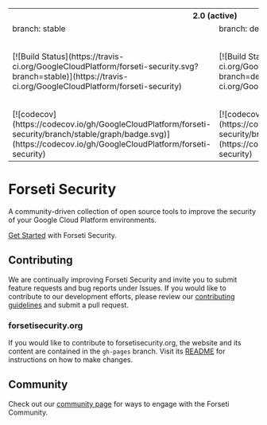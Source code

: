 <table>
  <tr>
    <th colspan="2">2.0 (active)</th>
    <th colspan="2">1.0 (support only)</th>
    <th>documentation</th>
  </tr>
  <tr>
    <td>branch: stable</td>
    <td>branch: dev</td>
    <td>branch: master</td>
    <td>branch: 1.0-dev</td>
    <td>branch: forsetisecurity.org</td>
  </tr>
  <tr>
    <td>[![Build Status](https://travis-ci.org/GoogleCloudPlatform/forseti-security.svg?branch=stable)](https://travis-ci.org/GoogleCloudPlatform/forseti-security)</td>
    <td>[![Build Status](https://travis-ci.org/GoogleCloudPlatform/forseti-security.svg?branch=dev)](https://travis-ci.org/GoogleCloudPlatform/forseti-security)</td>
    <td>[![Build Status](https://travis-ci.org/GoogleCloudPlatform/forseti-security.svg?branch=master)](https://travis-ci.org/GoogleCloudPlatform/forseti-security)</td>
    <td>[![Build Status](https://travis-ci.org/GoogleCloudPlatform/forseti-security.svg?branch=1.0-dev)](https://travis-ci.org/GoogleCloudPlatform/forseti-security)</td>
    <td>[![Build Status](https://travis-ci.org/GoogleCloudPlatform/forseti-security.svg?branch=forsetisecurity.org)](https://travis-ci.org/GoogleCloudPlatform/forseti-security)</td>
  </tr>
  <tr>
    <td>[![codecov](https://codecov.io/gh/GoogleCloudPlatform/forseti-security/branch/stable/graph/badge.svg)](https://codecov.io/gh/GoogleCloudPlatform/forseti-security)</td>
    <td>[![codecov](https://codecov.io/gh/GoogleCloudPlatform/forseti-security/branch/dev/graph/badge.svg)](https://codecov.io/gh/GoogleCloudPlatform/forseti-security)</td>
    <td>[![codecov](https://codecov.io/gh/GoogleCloudPlatform/forseti-security/branch/master/graph/badge.svg)](https://codecov.io/gh/GoogleCloudPlatform/forseti-security)</td>
    <td>[![codecov](https://codecov.io/gh/GoogleCloudPlatform/forseti-security/branch/1.0-dev/graph/badge.svg)](https://codecov.io/gh/GoogleCloudPlatform/forseti-security)</td>
    <td>N/A</td>
  </tr>
</table>

# Forseti Security
A community-driven collection of open source tools to improve the security
of your Google Cloud Platform environments.

[Get Started](http://forsetisecurity.org/docs/quickstarts/forseti-security/)
with Forseti Security.

## Contributing
We are continually improving Forseti Security and invite you to submit feature
requests and bug reports under Issues. If you would like to contribute to our
development efforts, please review our
[contributing guidelines](/.github/CONTRIBUTING.md) and submit a pull request.

### forsetisecurity.org
If you would like to contribute to forsetisecurity.org, the website and its
content are contained in the `gh-pages` branch. Visit its
[README](https://github.com/GoogleCloudPlatform/forseti-security/tree/gh-pages)
for instructions on how to make changes.

## Community
Check out our [community page](http://forsetisecurity.org/community/) for ways
to engage with the Forseti Community.
